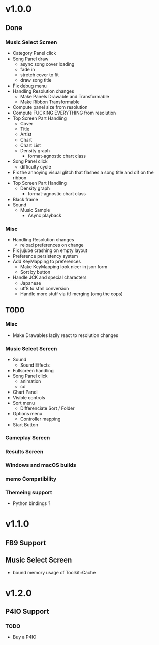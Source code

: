 # v1.0.0
## Done
### Music Select Screen
- Category Panel click
- Song Panel draw
    - async song cover loading
    - fade in
    - stretch cover to fit
    - draw song title
- Fix debug menu
- Handling Resolution changes
    - Make Panels Drawable and Transformable
    - Make Ribbon Transformable
- Compute panel size from resolution
- Compute FUCKING EVERYTHING from resolution
- Top Screen Part Handling
    - Cover
    - Title
    - Artist
    - Chart
    - Chart List
    - Density graph
        - format-agnostic chart class
- Song Panel click
    - difficulty cycle
- Fix the annoying visual glitch that flashes a song title and dif on the ribbon
- Top Screen Part Handling
    - Density graph
        - format-agnostic chart class
- Black frame
- Sound
    - Music Sample
        - Async playback

### Misc
- Handling Resolution changes
    - reload preferences on change
- Fix jujube crashing on empty layout
- Preference persistency system
- Add KeyMapping to preferences
    - Make KeyMapping look nicer in json form
    - Sort by button
- Handle JCK and special characters
    - Japanese
    - utf8 to sfml conversion
    - Handle more stuff via ttf merging (omg the cops)
    
## TODO
### Misc
- Make Drawables lazily react to resolution changes

### Music Select Screen
- Sound
    - Sound Effects
- Fullscreen handling
- Song Panel click
    - animation
    - cd
- Chart Panel
- Visible controls
- Sort menu
    - Differenciate Sort / Folder
- Options menu
    - Controller mapping
- Start Button

### Gameplay Screen

### Results Screen

### Windows and macOS builds

### memo Compatibility

### Themeing support
- Python bindings ?

# v1.1.0
## FB9 Support

## Music Select Screen
- bound memory usage of Toolkit::Cache

# v1.2.0

## P4IO Support
### TODO
- Buy a P4IO